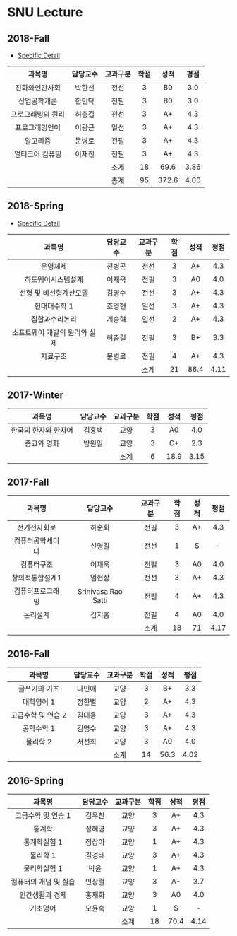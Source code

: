 # SNU Lecture

## 2018-Fall
* [Specific Detail](https://github.com/kajebiii/snuLecture/blob/master/2018-Fall/README.md)

|과목명|담당교수|교과구분|학점|성적|평점|
|:--:|:--:|:--:|:--:|:--:|:--:|
|진화와인간사회|박한선|전선|3|B0|3.0|
|산업공학개론|한민탁|전필|3|B0|3.0|
|프로그래밍의 원리|허충길|전선|3|A+|4.3|
|프로그래밍언어|이광근|일선|3|A+|4.3|
|알고리즘|문병로|전필|3|A+|4.3|
|멀티코어 컴퓨팅|이재진|전필|3|A+|4.3|
|||소계|18|69.6|3.86|
|||총계|95|372.6|4.00|

## 2018-Spring
* [Specific Detail](https://github.com/kajebiii/snuLecture/blob/master/2018-Spring/README.md)

|과목명|담당교수|교과구분|학점|성적|평점|
|:--:|:--:|:--:|:--:|:--:|:--:|
|운영체제|전병곤|전선|3|A+|4.3|
|하드웨어시스템설계|이재욱|전필|3|A0|4.0|
|선형 및 비선형계산모델|김명수|전선|3|A+|4.3|
|현대대수학 1|조영현|일선|3|A+|4.3|
|집합과수리논리|계승혁|일선|2|A+|4.3|
|소프트웨어 개발의 원리와 실제|허충길|전필|3|B+|3.3|
|자료구조|문병로|전필|4|A+|4.3|
|||소계|21|86.4|4.11|

## 2017-Winter
|과목명|담당교수|교과구분|학점|성적|평점|
|:--:|:--:|:--:|:--:|:--:|:--:|
|한국의 한자와 한자어|김홍백|교양|3|A0|4.0|
|종교와 영화|방원일|교양|3|C+|2.3|
|||소계|6|18.9|3.15|

## 2017-Fall
|과목명|담당교수|교과구분|학점|성적|평점|
|:--:|:--:|:--:|:--:|:--:|:--:|
|전기전자회로|하순회|전필|3|A+|4.3|
|컴퓨터공학세미나|신영길|전선|1|S|-|
|컴퓨터구조|이재욱|전필|3|A0|4.0|
|창의적통합설계1|엄현상|전선|3|A+|4.3|
|컴퓨터프로그래밍|Srinivasa Rao Satti|전필|4|A+|4.3|
|논리설계|김지홍|전필|4|A0|4.0|
|||소계|18|71|4.17|

## 2016-Fall
|과목명|담당교수|교과구분|학점|성적|평점|
|:--:|:--:|:--:|:--:|:--:|:--:|
|글쓰기의 기초|나민애|교양|3|B+|3.3|
|대학영어 1|정한별|교양|2|A+|4.3|
|고급수학 및 연습 2|김대용|교양|3|A+|4.3|
|공학수학 1|김명수|교양|3|A+|4.3|
|물리학 2|서선희|교양|3|A0|4.0|
|||소계|14|56.3|4.02|

## 2016-Spring
|과목명|담당교수|교과구분|학점|성적|평점|
|:--:|:--:|:--:|:--:|:--:|:--:|
|고급수학 및 연습 1|김우찬|교양|3|A+|4.3|
|통계학|정혜영|교양|3|A+|4.3|
|통계학실험 1|정상아|교양|1|A+|4.3|
|물리학 1|김경태|교양|3|A+|4.3|
|물리학실험 1|박윤|교양|1|A+|4.3|
|컴퓨터의 개념 및 실습|민상렬|교양|3|A-|3.7|
|인간생활과 경제|홍재화|교양|3|A0|4.0|
|기초영어|모윤숙|교양|1|S|-|
|||소계|18|70.4|4.14|

